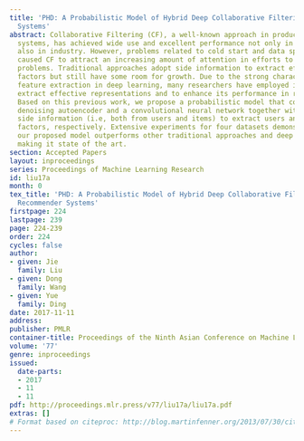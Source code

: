 ```yaml
---
title: 'PHD: A Probabilistic Model of Hybrid Deep Collaborative Filtering for Recommender
  Systems'
abstract: Collaborative Filtering (CF), a well-known approach in producing recommender
  systems, has achieved wide use and excellent performance not only in research but
  also in industry. However, problems related to cold start and data sparsity have
  caused CF to attract an increasing amount of attention in efforts to solve these
  problems. Traditional approaches adopt side information to extract effective latent
  factors but still have some room for growth. Due to the strong characteristic of
  feature extraction in deep learning, many researchers have employed it with CF to
  extract effective representations and to enhance its performance in rating prediction.
  Based on this previous work, we propose a probabilistic model that combines a stacked
  denoising autoencoder and a convolutional neural network together with auxiliary
  side information (i.e, both from users and items) to extract users and items’ latent
  factors, respectively. Extensive experiments for four datasets demonstrate that
  our proposed model outperforms other traditional approaches and deep learning models
  making it state of the art.
section: Accepted Papers
layout: inproceedings
series: Proceedings of Machine Learning Research
id: liu17a
month: 0
tex_title: 'PHD: A Probabilistic Model of Hybrid Deep Collaborative Filtering for
  Recommender Systems'
firstpage: 224
lastpage: 239
page: 224-239
order: 224
cycles: false
author:
- given: Jie
  family: Liu
- given: Dong
  family: Wang
- given: Yue
  family: Ding
date: 2017-11-11
address: 
publisher: PMLR
container-title: Proceedings of the Ninth Asian Conference on Machine Learning
volume: '77'
genre: inproceedings
issued:
  date-parts:
  - 2017
  - 11
  - 11
pdf: http://proceedings.mlr.press/v77/liu17a/liu17a.pdf
extras: []
# Format based on citeproc: http://blog.martinfenner.org/2013/07/30/citeproc-yaml-for-bibliographies/
---
```

